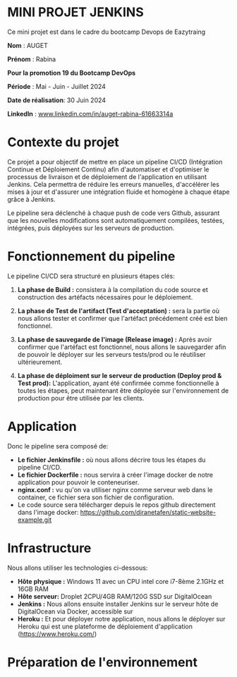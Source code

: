 # MINI PROJET JENKINS

Ce mini projet est dans le cadre du bootcamp Devops de Eazytraing

**Nom** : AUGET

**Prénom** : Rabina

**Pour la promotion 19 du Bootcamp DevOps**

**Période** : Mai - Juin - Juillet 2024

**Date de réalisation**: 30 Juin 2024

**LinkedIn** : www.linkedin.com/in/auget-rabina-61663314a

# Contexte du projet

Ce projet a pour objectif de mettre en place un pipeline CI/CD (Intégration Continue et Déploiement Continu) afin d'automatiser et d'optimiser le processus de livraison et de déploiement de l'application en utilisant Jenkins. Cela permettra de réduire les erreurs manuelles, d'accélérer les mises à jour et d'assurer une intégration fluide et homogène à chaque étape grâce à Jenkins.

Le pipeline sera déclenché à chaque push de code vers Github, assurant que les nouvelles modifications sont automatiquement compilées, testées, intégrées, puis déployées sur les serveurs de production.

# Fonctionnement du pipeline

Le pipeline CI/CD sera structuré en plusieurs étapes clés:

1. **La phase de Build :** consistera à la compilation du code source et construction des artéfacts nécessaires pour le déploiement.

2. **La phase de Test de l'artifact (Test d'acceptation) :** sera la partie où nous allons tester et confirmer que l'artéfact précédement créé est bien fonctionnel.

3. **La phase de sauvegarde de l'image (Release image) :** Après avoir confirmer que l'artéfact est fonctionnel, nous allons le sauvegarder afin de pouvoir le déployer sur les serveurs tests/prod ou le réutiliser ultérieurement.

6. **La phase de déploiment sur le serveur de production (Deploy prod & Test prod):** L'application, ayant été confirmée comme fonctionnelle à toutes les étapes, peut maintenant être déployée sur l'environnement de production pour être utilisée par les clients.

# Application

Donc le pipeline sera composé de:

+ **Le fichier Jenkinsfile :** où nous allons décrire tous les étapes du pipeline CI/CD.
+ **Le fichier Dockerfile :** nous servira à créer l'image docker de notre application pour pouvoir le conteneuriser.
+ **nginx.conf :** vu qu'on va utiliser nginx comme serveur web dans le container, ce fichier sera son fichier de configuration.
+ Le code source sera télécharger depuis le repos github directement dans l'image docker: https://github.com/diranetafen/static-website-example.git

# Infrastructure

Nous allons utiliser les technologies ci-dessous:

+ **Hôte physique :** Windows 11 avec un CPU intel core i7-8ème 2.1GHz et 16GB RAM
+ **Hôte serveur:** Droplet 2CPU/4GB RAM/120G SSD sur DigitalOcean
+ **Jenkins :** Nous allons ensuite installer Jenkins sur le serveur hôte de DigitalOcean via Docker, accessible sur 
+ **Heroku :** Et pour déployer notre application, nous allons le déployer sur Heroku qui est une plateforme de déploiement d'application (https://www.heroku.com/)

# Préparation de l'environnement
